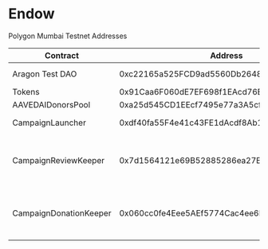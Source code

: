 # Endow

Polygon Mumbai Testnet Addresses

| Contract               | Address                                    | Description                                                  |
| ---------------------- | ------------------------------------------ | ------------------------------------------------------------ |
| Aragon Test DAO        | 0xc22165a525FCD9ad5560Db2648aB0a227163292B | Endow Organization endowtest.aragonid.eth                    |
| Tokens                 | 0x91Caa6F060dE7EF698f1EAcd76EdF0125220a9a6 | ERC1155 Token                                                |
| AAVEDAIDonorsPool      | 0xa25d545CD1EEcf7495e77a3A5cf675Cd96e6E424 | AAVE DAI Donors Pool                                         |
| CampaignLauncher       | 0xdf40fa55F4e41c43FE1dAcdf8Ab160D57eC83c8E | Takes care of campaigns life cycle                           |
| CampaignReviewKeeper   | 0x7d1564121e69B52885286ea27E2a557C31D6838b | Chainlink Keeper that tracks the creation of new campaigns that are waiting for a review from Endow DAO |
| CampaignDonationKeeper | 0x060cc0fe4Eee5AEf5774Cac4ee6b8D024ad67Ccd | Chainlink Keeper that tracks any campaign that requires a donation from the donors pool |


